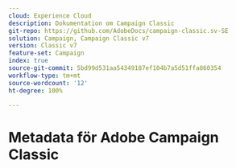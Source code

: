 ```yaml
---
cloud: Experience Cloud
description: Dokumentation om Campaign Classic
git-repo: https://github.com/AdobeDocs/campaign-classic.sv-SE
solution: Campaign, Campaign Classic v7
version: Classic v7
feature-set: Campaign
index: true
source-git-commit: 5bd99d531aa54349187ef104b7a5d51ffa860354
workflow-type: tm+mt
source-wordcount: '12'
ht-degree: 100%

---
```



# Metadata för Adobe Campaign Classic
